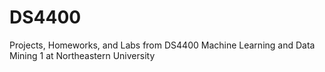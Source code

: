 # DS4400
Projects, Homeworks, and Labs from DS4400 Machine Learning and Data Mining 1 at Northeastern University
